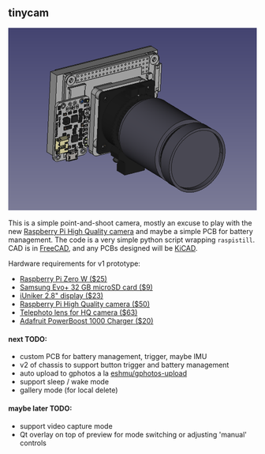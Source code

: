 tinycam
---

![tinycam_v1 CAD](media/tinycam_v1.png)

This is a simple point-and-shoot camera, mostly an excuse to play with the new [Raspberry Pi High Quality camera](https://www.raspberrypi.org/products/raspberry-pi-high-quality-camera/) and maybe a simple PCB for battery management.
The code is a very simple python script wrapping `raspistill`.
CAD is in [FreeCAD](https://www.freecadweb.org/), and any PCBs designed will be [KiCAD](https://kicad-pcb.org/).

Hardware requirements for v1 prototype:

- [Raspberry Pi Zero W ($25)](https://www.amazon.com/CanaKit-Raspberry-Wireless-Official-Supply/dp/B071L2ZQZX/)
- [Samsung Evo+ 32 GB microSD card ($9)](https://www.amazon.com/gp/product/B00WR4IJBE)
- [iUniker 2.8" display ($23)](https://www.amazon.com/gp/product/B07H8ZY89H/)
- [Raspberry Pi High Quality camera ($50)](https://www.pishop.us/product/raspberry-pi-hq-camera/?src=raspberrypi)
- [Telephoto lens for HQ camera ($63)](https://www.pishop.us/product/16mm-telephoto-lens-for-raspberry-pi-hq-camera/)
- [Adafruit PowerBoost 1000 Charger ($20)](https://www.adafruit.com/product/2465)


#### next TODO:

- custom PCB for battery management, trigger, maybe IMU
- v2 of chassis to support button trigger and battery management
- auto upload to gphotos a la [eshmu/gphotos-upload](https://github.com/eshmu/gphotos-upload)
- support sleep / wake mode
- gallery mode (for local delete)


#### maybe later TODO:

- support video capture mode
- Qt overlay on top of preview for mode switching or adjusting 'manual' controls
